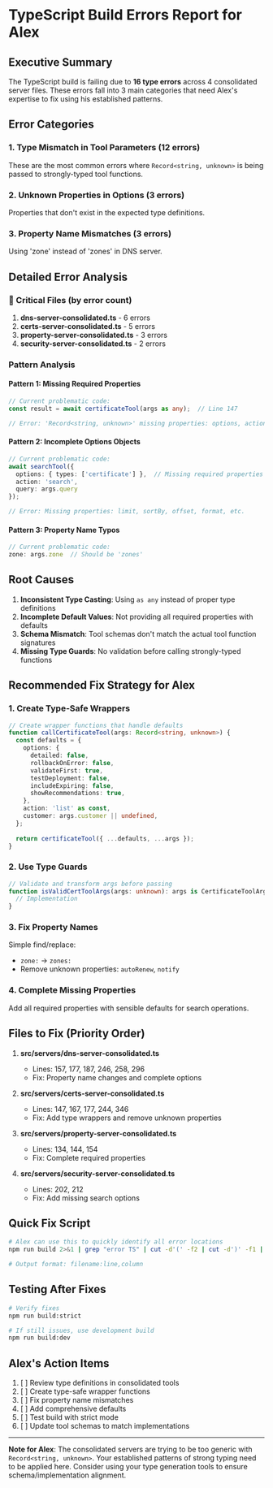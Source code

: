 # TypeScript Build Errors Report for Alex

## Executive Summary

The TypeScript build is failing due to **16 type errors** across 4 consolidated server files. These errors fall into 3 main categories that need Alex's expertise to fix using his established patterns.

## Error Categories

### 1. **Type Mismatch in Tool Parameters** (12 errors)
These are the most common errors where `Record<string, unknown>` is being passed to strongly-typed tool functions.

### 2. **Unknown Properties in Options** (3 errors)
Properties that don't exist in the expected type definitions.

### 3. **Property Name Mismatches** (3 errors)
Using 'zone' instead of 'zones' in DNS server.

## Detailed Error Analysis

### 🔴 Critical Files (by error count)

1. **dns-server-consolidated.ts** - 6 errors
2. **certs-server-consolidated.ts** - 5 errors  
3. **property-server-consolidated.ts** - 3 errors
4. **security-server-consolidated.ts** - 2 errors

### Pattern Analysis

#### Pattern 1: Missing Required Properties
```typescript
// Current problematic code:
const result = await certificateTool(args as any);  // Line 147

// Error: 'Record<string, unknown>' missing properties: options, action
```

#### Pattern 2: Incomplete Options Objects
```typescript
// Current problematic code:
await searchTool({
  options: { types: ['certificate'] },  // Missing required properties
  action: 'search',
  query: args.query
});

// Error: Missing properties: limit, sortBy, offset, format, etc.
```

#### Pattern 3: Property Name Typos
```typescript
// Current problematic code:
zone: args.zone  // Should be 'zones'
```

## Root Causes

1. **Inconsistent Type Casting**: Using `as any` instead of proper type definitions
2. **Incomplete Default Values**: Not providing all required properties with defaults
3. **Schema Mismatch**: Tool schemas don't match the actual tool function signatures
4. **Missing Type Guards**: No validation before calling strongly-typed functions

## Recommended Fix Strategy for Alex

### 1. **Create Type-Safe Wrappers**
```typescript
// Create wrapper functions that handle defaults
function callCertificateTool(args: Record<string, unknown>) {
  const defaults = {
    options: {
      detailed: false,
      rollbackOnError: false,
      validateFirst: true,
      testDeployment: false,
      includeExpiring: false,
      showRecommendations: true,
    },
    action: 'list' as const,
    customer: args.customer || undefined,
  };
  
  return certificateTool({ ...defaults, ...args });
}
```

### 2. **Use Type Guards**
```typescript
// Validate and transform args before passing
function isValidCertToolArgs(args: unknown): args is CertificateToolArgs {
  // Implementation
}
```

### 3. **Fix Property Names**
Simple find/replace:
- `zone:` → `zones:`
- Remove unknown properties: `autoRenew`, `notify`

### 4. **Complete Missing Properties**
Add all required properties with sensible defaults for search operations.

## Files to Fix (Priority Order)

1. **src/servers/dns-server-consolidated.ts**
   - Lines: 157, 177, 187, 246, 258, 296
   - Fix: Property name changes and complete options

2. **src/servers/certs-server-consolidated.ts**
   - Lines: 147, 167, 177, 244, 346
   - Fix: Add type wrappers and remove unknown properties

3. **src/servers/property-server-consolidated.ts**
   - Lines: 134, 144, 154
   - Fix: Complete required properties

4. **src/servers/security-server-consolidated.ts**
   - Lines: 202, 212
   - Fix: Add missing search options

## Quick Fix Script

```bash
# Alex can use this to quickly identify all error locations
npm run build 2>&1 | grep "error TS" | cut -d'(' -f2 | cut -d')' -f1 | sort -u

# Output format: filename:line,column
```

## Testing After Fixes

```bash
# Verify fixes
npm run build:strict

# If still issues, use development build
npm run build:dev
```

## Alex's Action Items

1. [ ] Review type definitions in consolidated tools
2. [ ] Create type-safe wrapper functions
3. [ ] Fix property name mismatches
4. [ ] Add comprehensive defaults
5. [ ] Test build with strict mode
6. [ ] Update tool schemas to match implementations

---

**Note for Alex**: The consolidated servers are trying to be too generic with `Record<string, unknown>`. Your established patterns of strong typing need to be applied here. Consider using your type generation tools to ensure schema/implementation alignment.